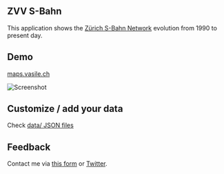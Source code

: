 ## ZVV S-Bahn
This application shows the [Zürich S-Bahn Network](http://www.zvv.ch/en/routes-and-zones/zvv-network-plan.html) evolution from 1990 to present day. 

## Demo
[maps.vasile.ch](http://maps.vasile.ch/zvv-sbahn/)

![Screenshot](https://api.monosnap.com/image/download?id=6YsUkm2Mt0RNIpcwd8FzgknvL5YKtS)

## Customize / add your data

Check [data/ JSON files](https://github.com/vasile/zvv-sbahn/tree/master/data)

## Feedback

Contact me via [this form](https://docs.google.com/forms/d/1ZWCqfF8OvRBlMPHMc5FbL6T3zYhQ-p18B8IIwMt1sRs/) or [Twitter](twitter.com/vasile23).

